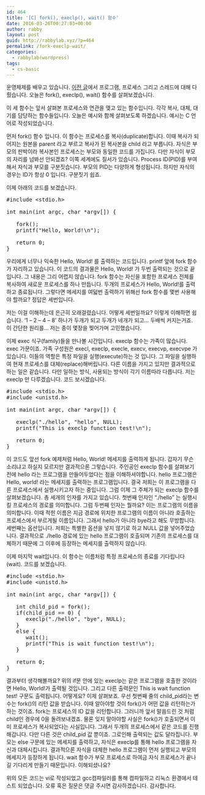 ```yaml
---
id: 464
title: '[C] fork(), execlp(), wait() 함수'
date: 2016-03-26T00:27:03+00:00
author: rabby
layout: post
guid: http://rabbylab.xyz/?p=464
permalink: /fork-execlp-wait/
categories:
  - rabbylab(wordpress)
tags:
  - cs-basic
---
```

운영체제를 배우고 있습니다. <a href="http://rabbylab.xyz/%ed%94%84%eb%a1%9c%ea%b7%b8%eb%9e%a8-%ed%94%84%eb%a1%9c%ec%84%b8%ec%8a%a4-%ec%8a%a4%eb%a0%88%eb%93%9c/" target="_blank">이전 글</a>에서 프로그램, 프로세스 그리고 스레드에 대해 다뤘습니다. 오늘은 fork(), execlp(), wait() 함수를 살펴보겠습니다.

이 세 함수는 앞서 살펴본 프로세스와 연관을 맺고 있는 함수입니다. 각각 복사, 대체, 대기를 담당하는 함수들입니다. 오늘은 예시와 함께 살펴보도록 하겠습니다. 예시는 C 언어로 작성되었습니다.

먼저 fork() 함수 입니다. 이 함수는 프로세스를 복사(duplicate)합니다. 이때 복사가 되어지는 원본을 parent 라고 부르고 복사가 된 복사본을 child 라고 부릅니다. 자식은 부모의 판박이라 복사본인 프로세스는 부모와 동일한 코드를 가집니다. 다만 자식이 부모의 자리를 넘봐선 안되겠죠? 이쪽 세계에도 질서가 있습니다. Process ID(PID)를 부여해서 자식과 부모를 구분짓습니다. 부모의 PID는 다양하게 형성됩니다. 하지만 자식의 경우는 ID가 항상 0 입니다. 구분짓기 쉽죠.

이제 아래의 코드를 보겠습니다.

<pre class="brush: plain; title: ; notranslate" title="">#include &lt;stdio.h&gt;

int main(int argc, char *argv[]) {

   fork();
   printf("Hello, World!\n");
   
   return 0;
}
</pre>

우리에게 너무나 익숙한 Hello, World! 를 출력하는 코드입니다. printf 앞에 fork 함수가 자리하고 있습니다. 이 코드의 결과물은 Hello, World! 가 두번 출력되는 것으로 끝입니다. 그 내용은 그리 어렵지 않습니다. fork 함수는 자신을 포함한 프로세스 전체를 복사하여 새로운 프로세스를 하나 만듭니다. 두개의 프로세스가 Hello, World!를 출력하고 종료됩니다. 그렇다면 메세지를 여덟번 출력하기 위해선 fork 함수를 몇번 사용해야 할까요? 정답은 세번입니다.

저는 이걸 이해하는데 은근히 오래걸렸습니다. 어떻게 세번일까요? 이렇게 이해하면 쉽습니다. &#8216;1 &#8211; 2 &#8211; 4 &#8211; 8&#8217; 하나가 두개가 되고 두개가 네개가 되고&#8230; 두배씩 커지는거죠. 이 간단한 원리를&#8230; 저는 종이 몇장을 찢어가며 고민했습니다.

이제 exec 식구(family)들을 만나볼 시간입니다. execlp 함수는 가족이 많습니다. exec 가문이죠. 가족 구성원은 execl, execlp, execle, execv, execvp, execvpe 가 있습니다. 이들의 역할은 특정 파일을 실행(execute)하는 것 입니다. 그 파일을 실행하여 현재 프로세스를 대체(replace)해버립니다. 다른 이름을 가지고 있지만 결과적으로 하는 일은 같습니다. 다만 일하는 방식, 사용되는 방식이 각기 이름따라 다릅니다. 저는 execlp 만 다루겠습니다. 코드 보시겠습니다.

<pre class="brush: plain; title: ; notranslate" title="">#include &lt;stdio.h&gt;
#include &lt;unistd.h&gt;

int main(int argc, char *argv[]) {

   execlp("./hello", "hello", NULL);
   printf("This is execlp function test!\n");

   return 0;
} 
</pre>

이 코드도 앞선 fork 예제처럼 Hello, World! 메세지를 출력하게 됩니다. 갑자기 무슨 소리냐고 하실지 모르지만 결과적으론 그렇습니다. 주인공인 execlp 함수를 살펴보기 전에 hello 라는 프로그램을 만들어두었다는 점을 이해하셔야합니다. hello 프로그램은 Hello, world! 라는 메세지를 출력하는 프로그램입니다. 결국 저희는 이 프로그램을 다른 프로세스에서 실행시키고자 하는 중입니다. 그럼 이제 그 주체가 되는 execlp 함수를 살펴보겠습니다. 총 세개의 인자를 가지고 있습니다. 첫번째 인자인 &#8220;./hello&#8221; 는 실행시킬 프로세스의 경로를 의미합니다. 그럼 두번째 인자는 뭘까요? 이는 프로그램의 이름을 의미합니다. 이때 적힌 이름은 지금 경로에 위치한 프로그램의 이름이 아니라 호출하는 프로세스에서 부르게될 이름입니다. 그래서 hello가 아니라 bye라고 해도 무방합니다. 세번째는 옵션입니다. 저희는 특별한 옵션을 넣지 않기로 하고 NULL 값을 넣어주었습니다. 결과적으로 ./hello 경로에 있는 hello 프로그램이 호출되며 기존의 프로세스를 대체하기 때문에 그 이후에 등장하는 메세지를 출력하지 않습니다.

이제 마지막 wait입니다. 이 함수는 이름처럼 특정 프로세스의 종료를 기다립니다(wait). 코드를 보겠습니다.

<pre class="brush: plain; title: ; notranslate" title="">#include &lt;stdio.h&gt;
#include &lt;unistd.h&gt;

int main(int argc, char *argv[]) {

   int child_pid = fork();
   if(child_pid == 0) {
      execlp("./hello", "bye", NULL);
   }
   else {
      wait();
      printf("This is wait function test!\n");
   }
   
   return 0;
}
</pre>

결과부터 생각해볼까요? 위의 if문 안에 있는 execlp는 같은 프로그램을 호출한 것이라면 Hello, World!가 출력될 것입니다. 그리고 다른 출력문인 This is wait function test! 구문도 출력됩니다. 어떻게요? 이제 살펴보죠. 우선 첫번째 줄의 child\_pid라는 변수는 fork()의 리턴 값을 받습니다. 이때 알아야할 것이 fork()가 어떤 값을 리턴하는가 하는 것이죠. fork는 프로세스의 ID 값을 리턴합니다. 그러니까 앞서 말씀드린 것 처럼 child인 경우에 0을 돌려보내겠죠. 물론 잊지 말아야할 사실은 fork()가 호출되면서 이미 프로세스가 복사되었다는 사실입니다. 그래서 두개의 프로세스에서 같은 코드를 진행해갑니다. 다만 다른 것은 child\_pid 값 뿐이죠. 그로인해 출력되는 값도 달라집니다. 부모는 else 구문에 있는 메세지를 출력하고, 자식은 execlp를 통해 hello 프로그램을 자신과 대체시킵니다. 결과적으론 자식을 대체한 hello 프로그램이 먼저 실행되고 부모의 메세지가 등장하게 됩니다. wait 함수가 부모 프로세스로 하여금 자식 프로세스가 끝나길 기다리게 만들기 때문입니다. 이해되셨나요?

위의 모든 코드는 vi로 작성되었고 gcc컴파일러를 통해 컴파일하고 리눅스 환경에서 테스트 되었습니다. 오류 혹은 질문은 댓글 주시면 감사하겠습니다. 감사합니다.